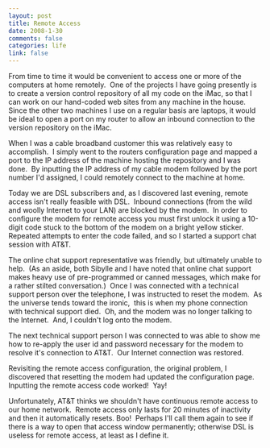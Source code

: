```yaml
--- 
layout: post
title: Remote Access
date: 2008-1-30
comments: false
categories: life
link: false
---
```

From time to time it would be convenient to access one or more of the computers at home remotely.  One of the projects I have going presently is to create a version control repository of all my code on the iMac, so that I can work on our hand-coded web sites from any machine in the house.  Since the other two machines I use on a regular basis are laptops, it would be ideal to open a port on my router to allow an inbound connection to the version repository on the iMac.

When I was a cable broadband customer this was relatively easy to accomplish.  I simply went to the routers configuration page and mapped a port to the IP address of the machine hosting the repository and I was done.  By inputting the IP address of my cable modem followed by the port number I'd assigned, I could remotely connect to the machine at home.

Today we are DSL subscribers and, as I discovered last evening, remote access isn't really feasible with DSL.  Inbound connections (from the wild and woolly Internet to your LAN) are blocked by the modem.  In order to configure the modem for remote access you must first unlock it using a 10-digit code stuck to the bottom of the modem on a bright yellow sticker.  Repeated attempts to enter the code failed, and so I started a support chat session with AT&amp;T.

The online chat support representative was friendly, but ultimately unable to help.  (As an aside, both Sibylle and I have noted that online chat support makes heavy use of pre-programmed or canned messages, which make for a rather stilted conversation.)  Once I was connected with a technical support person over the telephone, I was instructed to reset the modem.  As the universe tends toward the ironic,  this is when my phone connection with technical support died.  Oh, and the modem was no longer talking to the Internet.  And, I couldn't log onto the modem.

The next technical support person I was connected to was able to show me how to re-apply the user id and password necessary for the modem to resolve it's connection to AT&amp;T.  Our Internet connection was restored.

Revisiting the remote access configuration, the original problem, I discovered that resetting the modem had updated the configuration page.  Inputting the remote access code worked!  Yay!

Unfortunately, AT&amp;T thinks we shouldn't have continuous remote access to our home network.  Remote access only lasts for 20 minutes of inactivity and then it automatically resets. Boo!  Perhaps I'll call them again to see if there is a way to open that access window permanently; otherwise DSL is useless for remote access, at least as I define it.
